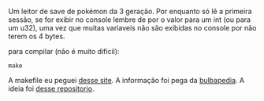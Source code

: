 Um leitor de save de pokémon da 3 geração. Por enquanto só lê a primeira sessão, se for exibir no console lembre de por o valor para um int (ou para um u32), uma vez que muitas variaveis não são exibidas no console por não terem os 4 bytes.

para compilar (não é muito dificil):
```
make
```

A makefile eu peguei [desse site](https://www.embarcados.com.br/introducao-ao-makefile/).
A informação foi pega da [bulbapedia](https://bulbapedia.bulbagarden.net/wiki/Save_data_structure_in_Generation_III).
A ideia foi [desse repositorio](https://github.com/huderlem/gomons).